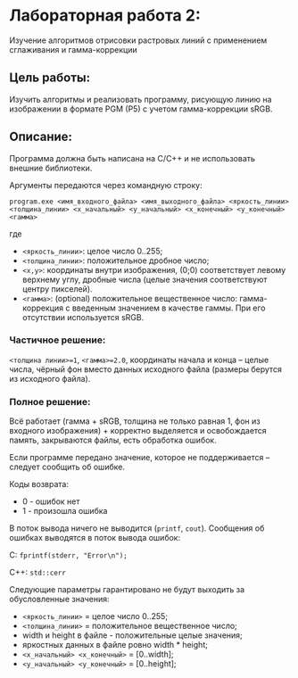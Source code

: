 # **Лабораторная работа 2:**
Изучение алгоритмов отрисовки растровых линий с применением сглаживания и гамма-коррекции  

## **Цель работы:** 
Изучить алгоритмы и реализовать программу, рисующую линию на изображении в формате PGM (P5) с учетом гамма-коррекции sRGB.

## **Описание:**
Программа должна быть написана на C/C++ и не использовать внешние библиотеки.

Аргументы передаются через командную строку:

`program.exe <имя_входного_файла> <имя_выходного_файла> <яркость_линии> <толщина_линии> <x_начальный> <y_начальный> <x_конечный> <y_конечный> <гамма>`

где
* `<яркость_линии>`: целое число 0..255;
* `<толщина_линии>`: положительное дробное число;
* `<x,y>`: координаты внутри изображения, (0;0) соответствует левому верхнему углу, дробные числа (целые значения соответствуют центру пикселей).
* `<гамма>`: (optional) положительное вещественное число: гамма-коррекция с введенным значением в качестве гаммы. При его отсутствии используется sRGB.

### Частичное решение:
`<толщина линии>=1`, `<гамма>=2.0`, координаты начала и конца – целые числа, чёрный фон вместо данных исходного файла (размеры берутся из исходного файла).

### Полное решение:
Bсё работает (гамма + sRGB, толщина не только равная 1, фон из входного изображения) + корректно выделяется и освобождается память, закрываются файлы, есть обработка ошибок.

Если программе передано значение, которое не поддерживается – следует сообщить об ошибке.

Коды возврата:
* 0 - ошибок нет
* 1 - произошла ошибка

В поток вывода ничего не выводится (`printf`, `cout`).
Сообщения об ошибках выводятся в поток вывода ошибок:

С: `fprintf(stderr, "Error\n");`

C++: `std::cerr`

Следующие параметры гарантировано не будут выходить за обусловленные значения:
* `<яркость_линии>` = целое число 0..255;
* `<толщина_линии>` = положительное вещественное число;
* width и height в файле - положительные целые значения;
* яркостных данных в файле ровно width * height;
* `<x_начальный> <x_конечный>` = [0..width];
* `<y_начальный> <y_конечный>` = [0..height];
